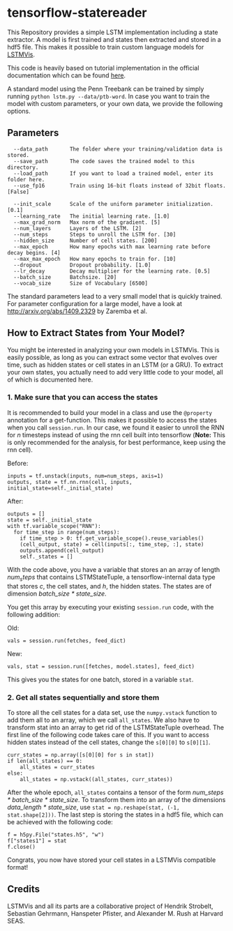 # tensorflow-statereader

This Repository provides a simple LSTM implementation including a state extractor. A model is first trained and states then extracted and stored in a hdf5 file. This makes it possible to train custom language models for [LSTMVis](https://github.com/HendrikStrobelt/LSTMVis). 

This code is heavily based on tutorial implementation in the official documentation which can be found [here](https://github.com/tensorflow/models/tree/master/tutorials/rnn/ptb).

A standard model using the Penn Treebank can be trained by simply running ``python lstm.py --data/ptb-word``. In case you want to train the model with custom parameters, or your own data, we provide the following options.

## Parameters

```
  --data_path       The folder where your training/validation data is stored.
  --save_path       The code saves the trained model to this directory.
  --load_path       If you want to load a trained model, enter its folder here.
  --use_fp16        Train using 16-bit floats instead of 32bit floats. [False]
 
  --init_scale      Scale of the uniform parameter initialization. [0.1]
  --learning_rate   The initial learning rate. [1.0]
  --max_grad_norm   Max norm of the gradient. [5]
  --num_layers      Layers of the LSTM. [2]
  --num_steps       Steps to unroll the LSTM for. [30]
  --hidden_size     Number of cell states. [200]
  --max_epoch       How many epochs with max learning rate before decay begins. [4]
  --max_max_epoch   How many epochs to train for. [10]
  --dropout         Dropout probability. [1.0]
  --lr_decay        Decay multiplier for the learning rate. [0.5]
  --batch_size      Batchsize. [20]
  --vocab_size      Size of Vocabulary [6500]   
```
The standard parameters lead to a very small model that is quickly trained. For parameter configuration for a large model, have a look at http://arxiv.org/abs/1409.2329 by Zaremba et al. 

## How to Extract States from Your Model? 

You might be interested in analyzing your own models in LSTMVis. This is easily possible, as long as you can extract some vector that evolves over time, such as hidden states or cell states in an LSTM (or a GRU). To extract your own states, you actually need to add very little code to your model, all of which is documented here. 

### 1. Make sure that you can access the states

It is recommended to build your model in a class and use the `@property` annotation for a get-function. This makes it possible to access the states when you call `session.run`. In our case, we found it easier to unroll the RNN for *n* timesteps instead of using the rnn cell built into tensorflow (**Note:** This is only recommended for the analysis, for best performance, keep using the rnn cell). 

Before: 

    inputs = tf.unstack(inputs, num=num_steps, axis=1)
    outputs, state = tf.nn.rnn(cell, inputs, initial_state=self._initial_state)
   
After: 

    outputs = []
    state = self._initial_state
    with tf.variable_scope("RNN"):
      for time_step in range(num_steps):
        if time_step > 0: tf.get_variable_scope().reuse_variables()
        (cell_output, state) = cell(inputs[:, time_step, :], state)
        outputs.append(cell_output)
        self._states = []

With the code above, you have a variable that stores an an array of length $num_steps$ that contains LSTMStateTuple, a tensorflow-internal data type that stores *c*, the cell states, and *h*, the hidden states. The states are of dimension *batch_size * state_size*. 

You get this array by executing your existing `session.run` code, with the following addition: 

Old:

    vals = session.run(fetches, feed_dict)
    
New:

    vals, stat = session.run([fetches, model.states], feed_dict)

This gives you the states for one batch, stored in a variable `stat`. 

### 2. Get all states sequentially and store them

To store all the cell states for a data set, use the `numpy.vstack` function to add them all to an array, which we call `all_states`. We also have to transform stat into an array to get rid of the LSTMStateTuple overhead. The first line of the following code takes care of this. If you want to access hidden states instead of the cell states, change the `s[0][0]` to `s[0][1]`. 

    curr_states = np.array([s[0][0] for s in stat])
    if len(all_states) == 0:
        all_states = curr_states
    else:
        all_states = np.vstack((all_states, curr_states))
        
After the whole epoch, `all_states` contains a tensor of the form *num_steps * batch_size * state_size*. To transform them into an array of the dimensions *data_length * state_size*, use `stat = np.reshape(stat, (-1, stat.shape[2]))`. The last step is storing the states in a hdf5 file, which can be achieved with the following code: 

    f = h5py.File("states.h5", "w")
    f["states1"] = stat
    f.close()
    
Congrats, you now have stored your cell states in a LSTMVis compatible format! 





## Credits

LSTMVis and all its parts are a collaborative project of Hendrik Strobelt, Sebastian Gehrmann, Hanspeter Pfister, and Alexander M. Rush at Harvard SEAS.
